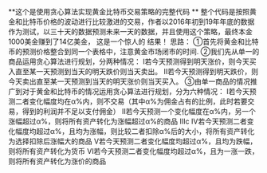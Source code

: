 **这个是使用贪心算法实现黄金比特币交易策略的完整代码 **
整个代码是按照黄金和比特币价格的波动进行比较激进的交易，作者以2016年初到19年年底的数据作为测试，以三十天的数据预测未来一天的数据，并且使用这个策略，最终本金1000美金赚到了14亿美金，
这是一个惊人的 结果！ 
思路： 
①首先将黄金和比特币的预测价格整合到同一个表格中，注意黄金市场闭市的时间. 
②我们先从单一的商品运用贪心算法进行规划，分两种情况： 
Ⅰ若今天预测得到明天涨价，则今天买入直至某一天预测到当天的明天跌价则当天卖出。 
Ⅱ若今天预测得到明天跌价，则今天卖出直至某一天预测到当天的明天涨价则当天买入。 
③由单一商品的情况推广到对于黄金和比特币的情况运用贪心算法进行规划，分为六种情况： 
Ⅰ若今天预测二者变化幅度均在α%内，则不交易（其中α%为佣金占有的比例，此时若要交易，得到的利润并不足以支付佣金） 
Ⅱ若今天预测一个变化幅度在α%内，另一个涨幅超过α%，则将所有资产转化为涨幅超过α%的商品 
Ⅲc Ⅳ若今天预测二者变化幅度均超过α%，且均为涨幅，则比较二者扣除α%后的大小，将所有资产转化为选择扣除后涨幅大的商品 
Ⅴ若今天预测二者变化幅度均超过α%，且均为跌幅，则将所有资产转化为货币 
Ⅵ若今天预测二者变化幅度均超过α%，且为一涨一跌，则将所有资产转化为涨价的商品

